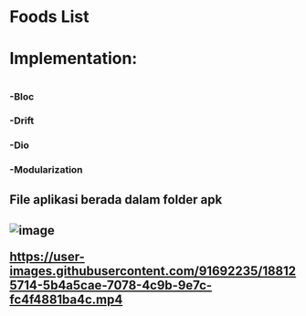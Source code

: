 <h1>Foods List<h1> 
 
 <h1> Implementation: <h1>
 <h3>-Bloc<h3>
 <h3>-Drift<h3>
 <h3>-Dio<h3>
 <h3>-Modularization<h3>
 
  <h2>File aplikasi berada dalam folder apk<h2>
  
 ![image](https://user-images.githubusercontent.com/91692235/187742730-9da52e66-56d9-41c6-a683-b027a68cf13b.png)
 
 https://user-images.githubusercontent.com/91692235/188125714-5b4a5cae-7078-4c9b-9e7c-fc4f4881ba4c.mp4

